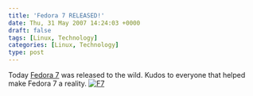 ```yaml
---
title: 'Fedora 7 RELEASED!'
date: Thu, 31 May 2007 14:24:03 +0000
draft: false
tags: [Linux, Technology]
categories: [Linux, Technology]
type: post
---
```


Today [Fedora 7](http://fedoraproject.org/) was released to the wild. Kudos to everyone that helped make Fedora 7 a reality. [![F7](http://zeusville.files.wordpress.com/2007/05/fedora7.png)](http://zeusville.files.wordpress.com/2007/05/fedora7.png "F7")